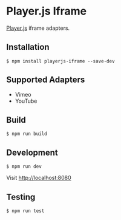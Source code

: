 # Player.js Iframe

[Player.js](https://github.com/embedly/player.js/) iframe adapters.

## Installation

```
$ npm install playerjs-iframe --save-dev
```

## Supported Adapters

- Vimeo
- YouTube

## Build

```
$ npm run build
```

## Development

```
$ npm run dev
```

Visit [http://localhost:8080](http://localhost:8080)

## Testing

```
$ npm run test
```